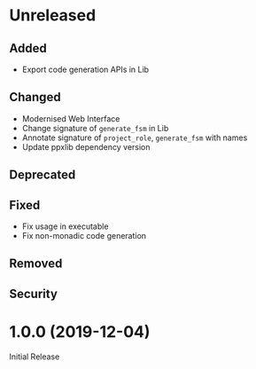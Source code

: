 # Unreleased

## Added
- Export code generation APIs in Lib

## Changed
- Modernised Web Interface
- Change signature of `generate_fsm` in Lib
- Annotate signature of `project_role`, `generate_fsm` with names
- Update ppxlib dependency version

## Deprecated

## Fixed
- Fix usage in executable
- Fix non-monadic code generation

## Removed

## Security

# 1.0.0 (2019-12-04)

Initial Release
